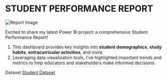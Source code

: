# STUDENT PERFORMANCE REPORT

![Report Image](https://github.com/user-attachments/assets/a7b5132d-7ad7-477a-ba1a-5c3dfe6805e1)

Excited to share my latest Power BI project: a comprehensive Student Performance Report! 
  1. This dashboard provides key insights into **student demographics**, **study habits**, **extracurricular activities**, and more. 
  2. Leveraging data visualization tools, I've highlighted important trends and metrics to help educators and stakeholders make informed decisions. 

Dataset 
[Student Dataset](https://www.kaggle.com/datasets/rabieelkharoua/students-performance-dataset)
